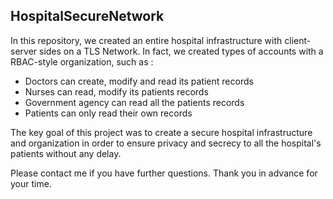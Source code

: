 ## HospitalSecureNetwork

In this repository, we created an entire hospital infrastructure with client-server sides on a TLS Network.
In fact, we created types of accounts with a RBAC-style organization, such as :

  * Doctors can create, modify and read its patient records
  * Nurses can read, modify its patients records
  * Government agency can read all the patients records
  * Patients can only read their own records

The key goal of this project was to create a secure hospital infrastructure and organization in order to ensure privacy and secrecy 
to all the hospital's patients without any delay.

Please contact me if you have further questions.
Thank you in advance for your time.
  
